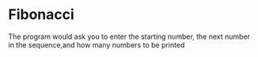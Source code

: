 # Fibonacci
The program would ask you to enter the starting number,
the next number in the sequence,and how many numbers to be 
printed
